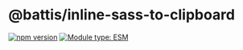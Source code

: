 # @battis/inline-sass-to-clipboard

[![npm version](https://badge.fury.io/js/@battis%2Finline-sass-to-clipboard.svg)](https://badge.fury.io/js/@battis%2Finline-sass-to-clipboard)
[![Module type: ESM](https://img.shields.io/badge/module%20type-esm-brightgreen)](https://nodejs.org/api/esm.html)
